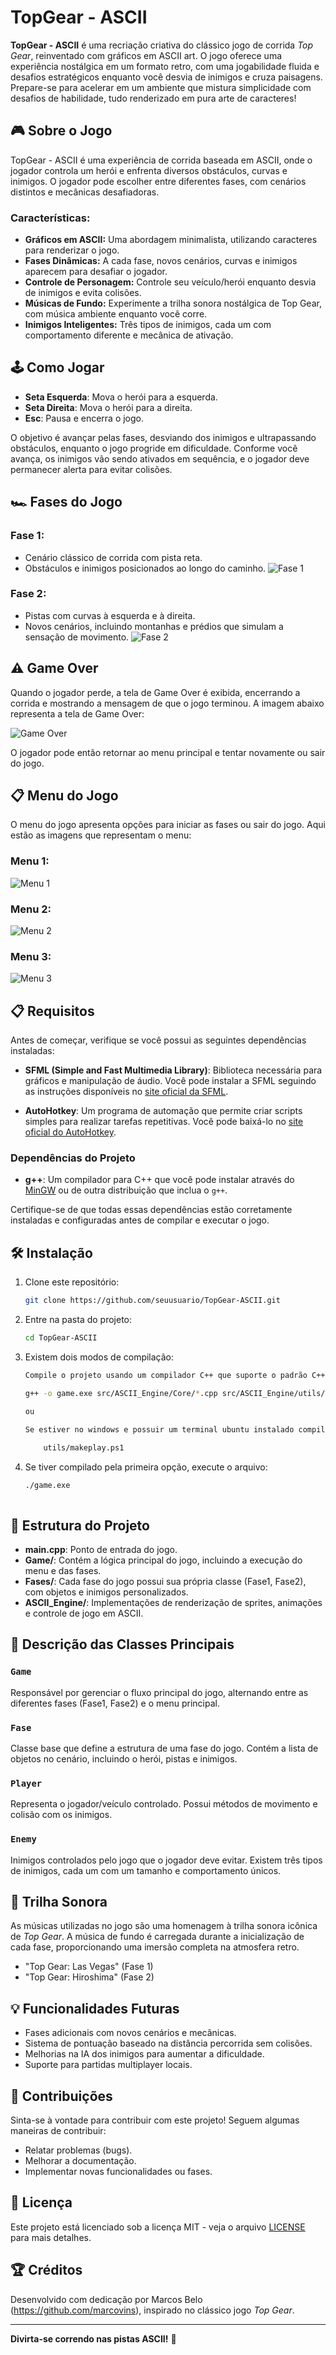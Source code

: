 # TopGear - ASCII

**TopGear - ASCII** é uma recriação criativa do clássico jogo de corrida *Top Gear*, reinventado com gráficos em ASCII art. O jogo oferece uma experiência nostálgica em um formato retro, com uma jogabilidade fluida e desafios estratégicos enquanto você desvia de inimigos e cruza paisagens. Prepare-se para acelerar em um ambiente que mistura simplicidade com desafios de habilidade, tudo renderizado em pura arte de caracteres!

## 🎮 **Sobre o Jogo**

TopGear - ASCII é uma experiência de corrida baseada em ASCII, onde o jogador controla um herói e enfrenta diversos obstáculos, curvas e inimigos. O jogador pode escolher entre diferentes fases, com cenários distintos e mecânicas desafiadoras.

### **Características:**
- **Gráficos em ASCII:** Uma abordagem minimalista, utilizando caracteres para renderizar o jogo.
- **Fases Dinâmicas:** A cada fase, novos cenários, curvas e inimigos aparecem para desafiar o jogador.
- **Controle de Personagem:** Controle seu veículo/herói enquanto desvia de inimigos e evita colisões.
- **Músicas de Fundo:** Experimente a trilha sonora nostálgica de Top Gear, com música ambiente enquanto você corre.
- **Inimigos Inteligentes:** Três tipos de inimigos, cada um com comportamento diferente e mecânica de ativação.

## 🕹️ **Como Jogar**

- **Seta Esquerda**: Mova o herói para a esquerda.
- **Seta Direita**: Mova o herói para a direita.
- **Esc**: Pausa e encerra o jogo.

O objetivo é avançar pelas fases, desviando dos inimigos e ultrapassando obstáculos, enquanto o jogo progride em dificuldade. Conforme você avança, os inimigos vão sendo ativados em sequência, e o jogador deve permanecer alerta para evitar colisões.

## 🏎️ **Fases do Jogo**

### Fase 1:
- Cenário clássico de corrida com pista reta.
- Obstáculos e inimigos posicionados ao longo do caminho.
![Fase 1](rsc/Imagens/Fase1.png)

### Fase 2:
- Pistas com curvas à esquerda e à direita.
- Novos cenários, incluindo montanhas e prédios que simulam a sensação de movimento.
![Fase 2](rsc/Imagens/Fase2.png)

## ⚠️ **Game Over**

Quando o jogador perde, a tela de Game Over é exibida, encerrando a corrida e mostrando a mensagem de que o jogo terminou. A imagem abaixo representa a tela de Game Over:

![Game Over](rsc/Imagens/GameOver.png)

O jogador pode então retornar ao menu principal e tentar novamente ou sair do jogo.


## 📋 **Menu do Jogo**

O menu do jogo apresenta opções para iniciar as fases ou sair do jogo. Aqui estão as imagens que representam o menu:

### Menu 1:
![Menu 1](rsc/Imagens/Menu_1.png)

### Menu 2:
![Menu 2](rsc/Imagens/Menu_2.png)

### Menu 3:
![Menu 3](rsc/Imagens/Menu_3.png)

## 📋 **Requisitos**

Antes de começar, verifique se você possui as seguintes dependências instaladas:

- **SFML (Simple and Fast Multimedia Library)**: Biblioteca necessária para gráficos e manipulação de áudio. Você pode instalar a SFML seguindo as instruções disponíveis no [site oficial da SFML](https://www.sfml-dev.org/download.php).
  
- **AutoHotkey**: Um programa de automação que permite criar scripts simples para realizar tarefas repetitivas. Você pode baixá-lo no [site oficial do AutoHotkey](https://www.autohotkey.com/download/).

### Dependências do Projeto

- **g++**: Um compilador para C++ que você pode instalar através do [MinGW](https://sourceforge.net/projects/mingw/) ou de outra distribuição que inclua o `g++`.

Certifique-se de que todas essas dependências estão corretamente instaladas e configuradas antes de compilar e executar o jogo.


## 🛠️ **Instalação**

1. Clone este repositório:
   ```bash
   git clone https://github.com/seuusuario/TopGear-ASCII.git

2. Entre na pasta do projeto:
   ```bash
   cd TopGear-ASCII

3. Existem dois modos de compilação:
    ```bash
    Compile o projeto usando um compilador C++ que suporte o padrão C++11 ou superior:
    
    g++ -o game.exe src/ASCII_Engine/Core/*.cpp src/ASCII_Engine/utils/*.cpp src/ASCII_Engine/*.cpp src/Objetos/*.cpp src/Game/*.cpp src/Fases/*.cpp src/main.cpp -lsfml-audio

    ou
    
    Se estiver no windows e possuir um terminal ubuntu instalado compile o projeto usando um terminal PowerShell com o seguinte script:
        
        utils/makeplay.ps1

4. Se tiver compilado pela primeira opção, execute o arquivo:
    ```bash
    ./game.exe



## 📂 **Estrutura do Projeto**

- **main.cpp**: Ponto de entrada do jogo.
- **Game/**: Contém a lógica principal do jogo, incluindo a execução do menu e das fases.
- **Fases/**: Cada fase do jogo possui sua própria classe (Fase1, Fase2), com objetos e inimigos personalizados.
- **ASCII_Engine/**: Implementações de renderização de sprites, animações e controle de jogo em ASCII.

## 📖 **Descrição das Classes Principais**

### `Game`
Responsável por gerenciar o fluxo principal do jogo, alternando entre as diferentes fases (Fase1, Fase2) e o menu principal.

### `Fase`
Classe base que define a estrutura de uma fase do jogo. Contém a lista de objetos no cenário, incluindo o herói, pistas e inimigos.

### `Player`
Representa o jogador/veículo controlado. Possui métodos de movimento e colisão com os inimigos.

### `Enemy`
Inimigos controlados pelo jogo que o jogador deve evitar. Existem três tipos de inimigos, cada um com um tamanho e comportamento únicos.

## 🎵 **Trilha Sonora**

As músicas utilizadas no jogo são uma homenagem à trilha sonora icônica de *Top Gear*. A música de fundo é carregada durante a inicialização de cada fase, proporcionando uma imersão completa na atmosfera retro.

- "Top Gear: Las Vegas" (Fase 1)
- "Top Gear: Hiroshima" (Fase 2)

## 💡 **Funcionalidades Futuras**

- Fases adicionais com novos cenários e mecânicas.
- Sistema de pontuação baseado na distância percorrida sem colisões.
- Melhorias na IA dos inimigos para aumentar a dificuldade.
- Suporte para partidas multiplayer locais.

## 🤝 **Contribuições**

Sinta-se à vontade para contribuir com este projeto! Seguem algumas maneiras de contribuir:

- Relatar problemas (bugs).
- Melhorar a documentação.
- Implementar novas funcionalidades ou fases.

## 📄 **Licença**

Este projeto está licenciado sob a licença MIT - veja o arquivo [LICENSE](LICENSE) para mais detalhes.

## 🏆 **Créditos**

Desenvolvido com dedicação por Marcos Belo (https://github.com/marcovins), inspirado no clássico jogo *Top Gear*.

---

**Divirta-se correndo nas pistas ASCII!** 🏁
